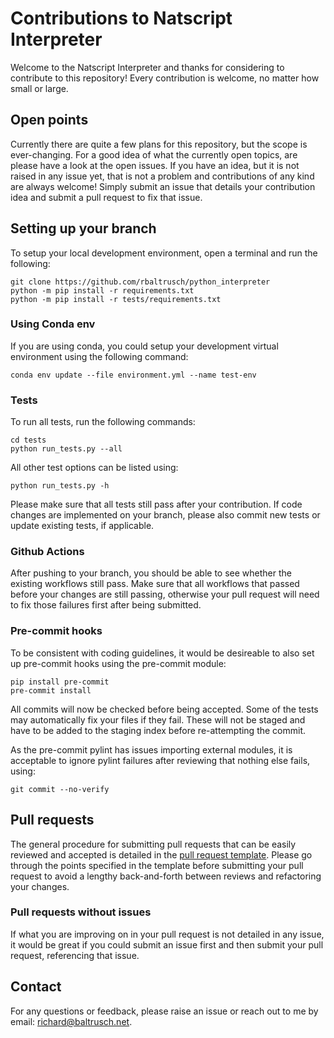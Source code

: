 # Contributions to Natscript Interpreter

Welcome to the Natscript Interpreter and thanks for considering to contribute to this repository! Every contribution is welcome, no matter how small or large.

## Open points

Currently there are quite a few plans for this repository, but the scope is ever-changing. For a good idea of what the currently open topics, are please have a look at the open issues.
If you have an idea, but it is not raised in any issue yet, that is not a problem and contributions of any kind are always welcome!
Simply submit an issue that details your contribution idea and submit a pull request to fix that issue.

## Setting up your branch

To setup your local development environment, open a terminal and run the following:

```
git clone https://github.com/rbaltrusch/python_interpreter
python -m pip install -r requirements.txt
python -m pip install -r tests/requirements.txt
```

### Using Conda env

If you are using conda, you could setup your development virtual environment using the following command:

```
conda env update --file environment.yml --name test-env
```

### Tests

To run all tests, run the following commands:
```
cd tests
python run_tests.py --all
```

All other test options can be listed using:
```
python run_tests.py -h
```

Please make sure that all tests still pass after your contribution. If code changes are implemented on your branch, please also commit new tests or update existing tests, if applicable.

### Github Actions

After pushing to your branch, you should be able to see whether the existing workflows still pass. Make sure that all workflows that passed before your changes are still passing, otherwise your pull request will need to fix those failures first after being submitted.

### Pre-commit hooks

To be consistent with coding guidelines, it would be desireable to also set up pre-commit hooks using the pre-commit module:

```
pip install pre-commit
pre-commit install
```

All commits will now be checked before being accepted. Some of the tests may automatically fix your files if they fail. These will not be staged and have to be added to the staging index before re-attempting the commit.

As the pre-commit pylint has issues importing external modules, it is acceptable to ignore pylint failures after reviewing that nothing else fails, using:

```
git commit --no-verify
```

## Pull requests

The general procedure for submitting pull requests that can be easily reviewed and accepted is detailed in the [pull request template](.github/pull_request_template.md).
Please go through the points specified in the template before submitting your pull request to avoid a lengthy back-and-forth between reviews and refactoring your changes.

### Pull requests without issues

If what you are improving on in your pull request is not detailed in any issue, it would be great if you could submit an issue first and then submit your pull request, referencing that issue.

## Contact

For any questions or feedback, please raise an issue or reach out to me by email: richard@baltrusch.net.
